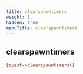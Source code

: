 ```yaml
---
title: clearspawntimers
weight: 1
hidden: true
menuTitle: clearspawntimers
---
```

## clearspawntimers
```perl
$quest->clearspawntimers()
```